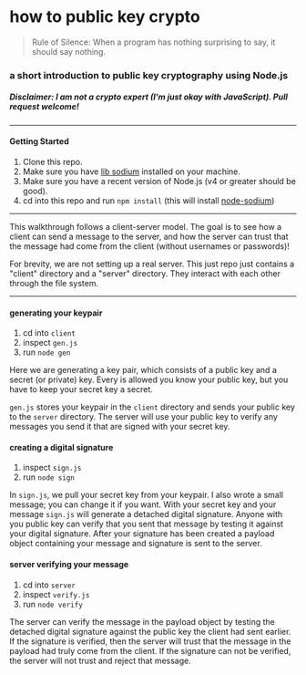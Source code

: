 # how to public key crypto
> Rule of Silence: When a program has nothing surprising to say, it should say nothing.

### a short introduction to public key cryptography using Node.js


##### Disclaimer: I am not a crypto expert (I'm just okay with JavaScript). Pull request welcome!

---

#### Getting Started

1. Clone this repo.
2. Make sure you have [lib sodium](https://github.com/jedisct1/libsodium) installed on your machine.
3. Make sure you have a recent version of Node.js (v4 or greater should be good).
4. cd into this repo and run `npm install` (this will install [node-sodium](https://github.com/paixaop/node-sodium))

----

This walkthrough follows a client-server model.  The goal is to see how a client can send a message to the server, and how the server can trust that the message had come from the client (without usernames or passwords)!

For brevity, we are not setting up a real server.  This just repo just contains a "client" directory and a "server" directory. They interact with each other through the file system.

----

#### generating your keypair

1. cd into `client`
2. inspect `gen.js`
3. run `node gen`

Here we are generating a key pair, which consists of a public key and a secret (or private) key. Every is allowed you know your public key, but you have to keep your secret key a secret.

`gen.js` stores your keypair in the `client` directory and sends your public key to the `server` directory.  The server will use your public key to verify any messages you send it that are signed with your secret key.

#### creating a digital signature

1. inspect `sign.js`
2. run `node sign`

In `sign.js`, we pull your secret key from your keypair.  I also wrote a small message; you can change it if you want.  With your secret key and your message `sign.js` will generate a detached digital signature.  Anyone with you public key can verify that you sent that message by testing it against your digital signature.  After your signature has been created a payload object containing your message and signature is sent to the server.

#### server verifying your message

1. cd into `server`
2. inspect `verify.js`
3. run `node verify`

The server can verify the message in the payload object by testing the detached digital signature against the public key the client had sent earlier. If the signature is verified, then the server will trust that the message in the payload had truly come from the client.  If the signature can not be verified, the server will not trust and reject that message.
